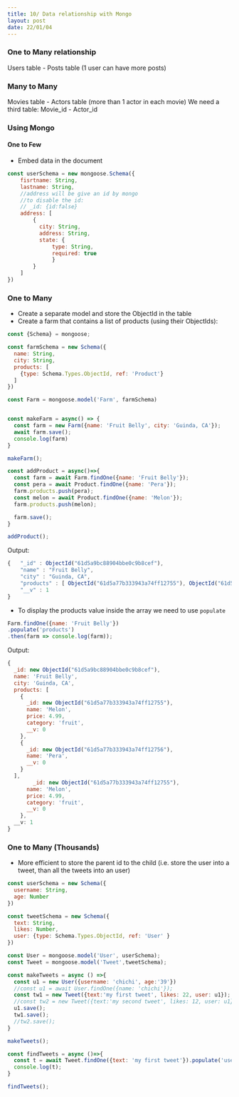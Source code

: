 ```yaml
---
title: 10/ Data relationship with Mongo
layout: post
date: 22/01/04
---
```


### One to Many relationship
Users table - Posts table (1 user can have more posts)

### Many to Many
Movies table - Actors table (more than 1 actor in each movie)
We need a third table: Movie_id - Actor_id

### Using Mongo

#### One to Few
- Embed data in the document

```js
const userSchema = new mongoose.Schema({
    fisrtname: String,
    lastname: String,
    //address will be give an id by mongo
    //to disable the id:
    // _id: {id:false}
    address: [
        { 
          city: String, 
          address: String,
          state: {
              type: String,
              required: true 
              }
        }
    ]
})
```

### One to Many

- Create a separate model and store the ObjectId in the table
- Create a farm that contains a list of products (using their ObjectIds):

```js
const {Schema} = mongoose;

const farmSchema = new Schema({
  name: String,
  city: String,
  products: [
    {type: Schema.Types.ObjectId, ref: 'Product'}
  ]
})

const Farm = mongoose.model('Farm', farmSchema)


const makeFarm = async() => {
  const farm = new Farm({name: 'Fruit Belly', city: 'Guinda, CA'});
  await farm.save();
  console.log(farm)
}

makeFarm();

const addProduct = async()=>{
  const farm = await Farm.findOne({name: 'Fruit Belly'});
  const pera = await Product.findOne({name: 'Pera'});
  farm.products.push(pera);
  const melon = await Product.findOne({name: 'Melon'});
  farm.products.push(melon);

  farm.save();
}

addProduct();
```

Output:

```js
{   "_id" : ObjectId("61d5a9bc88904bbe0c9b8cef"), 
    "name" : "Fruit Belly", 
    "city" : "Guinda, CA", 
    "products" : [ ObjectId("61d5a77b333943a74ff12755"), ObjectId("61d5a77b333943a74ff12756"), ObjectId("61d5a77b333943a74ff12755") ], 
    "__v" : 1 
}
```

- To display the products value inside the array we need to use `populate`

```js
Farm.findOne({name: 'Fruit Belly'})
.populate('products')
.then(farm => console.log(farm));
```

Output:

```js
{
  _id: new ObjectId("61d5a9bc88904bbe0c9b8cef"),
  name: 'Fruit Belly',
  city: 'Guinda, CA',
  products: [
    {
      _id: new ObjectId("61d5a77b333943a74ff12755"),
      name: 'Melon',
      price: 4.99,
      category: 'fruit',
      __v: 0
    },
    {
      _id: new ObjectId("61d5a77b333943a74ff12756"),
      name: 'Pera',
      __v: 0
    }
  ],
        _id: new ObjectId("61d5a77b333943a74ff12755"),
      name: 'Melon',
      price: 4.99,
      category: 'fruit',
      __v: 0
    },
  __v: 1
}
```

### One to Many (Thousands)

- More efficient to store the parent id to the child (i.e. store the user into a tweet, than all the tweets into an user)

```js
const userSchema = new Schema({
  username: String,
  age: Number
})

const tweetSchema = new Schema({
  text: String,
  likes: Number,
  user: {type: Schema.Types.ObjectId, ref: 'User' }
})

const User = mongoose.model('User', userSchema);
const Tweet = mongoose.model('Tweet',tweetSchema);

const makeTweets = async () =>{
  const u1 = new User({username: 'chichi', age:'39'})
  //const u1 = await User.findOne({name: 'chichi'});
  const tw1 = new Tweet({text:'my first tweet', likes: 22, user: u1});
  //const tw2 = new Tweet({text:'my second tweet', likes: 12, user: u1});
  u1.save();
  tw1.save();
  //tw2.save();
}

makeTweets();

const findTweets = async ()=>{
  const t = await Tweet.findOne({text: 'my first tweet'}).populate('user', 'username')//retrieve only the username
  console.log(t);
}

findTweets();
```